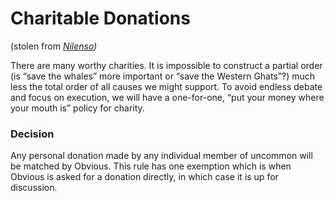 # Charitable Donations

\(stolen from [_Nilenso_](https://nilenso.com/)_\)_

There are many worthy charities. It is impossible to construct a partial order \(is “save the whales” more important or “save the Western Ghats”?\) much less the total order of all causes we might support. To avoid endless debate and focus on execution, we will have a one-for-one, “put your money where your mouth is” policy for charity.

### Decision

Any personal donation made by any individual member of uncommon will be matched by Obvious. This rule has one exemption which is when Obvious is asked for a donation directly, in which case it is up for discussion.

